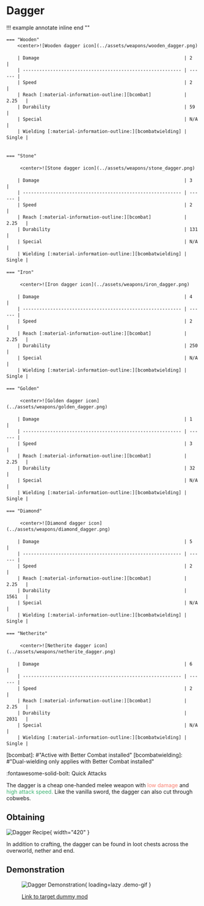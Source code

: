 # Dagger

!!! example annotate inline end ""

    === "Wooden"
        <center>![Wooden dagger icon](../assets/weapons/wooden_dagger.png)

        | Damage                                                     | 2      |
        | ---------------------------------------------------------- | ------ |
        | Speed                                                      | 2      |
        | Reach [:material-information-outline:][bcombat]            | 2.25   |
        | Durability                                                 | 59     |
        | Special                                                    | N/A    |
        | Wielding [:material-information-outline:][bcombatwielding] | Single |


    === "Stone"

         <center>![Stone dagger icon](../assets/weapons/stone_dagger.png)

        | Damage                                                     | 3      |
        | ---------------------------------------------------------- | ------ |
        | Speed                                                      | 2      |
        | Reach [:material-information-outline:][bcombat]            | 2.25   |
        | Durability                                                 | 131    |
        | Special                                                    | N/A    |
        | Wielding [:material-information-outline:][bcombatwielding] | Single |

    === "Iron"

         <center>![Iron dagger icon](../assets/weapons/iron_dagger.png)

        | Damage                                                     | 4      |
        | ---------------------------------------------------------- | ------ |
        | Speed                                                      | 2      |
        | Reach [:material-information-outline:][bcombat]            | 2.25   |
        | Durability                                                 | 250    |
        | Special                                                    | N/A    |
        | Wielding [:material-information-outline:][bcombatwielding] | Single |

    === "Golden"

         <center>![Golden dagger icon](../assets/weapons/golden_dagger.png)

        | Damage                                                     | 1      |
        | ---------------------------------------------------------- | ------ |
        | Speed                                                      | 3      |
        | Reach [:material-information-outline:][bcombat]            | 2.25   |
        | Durability                                                 | 32     |
        | Special                                                    | N/A    |
        | Wielding [:material-information-outline:][bcombatwielding] | Single |

    === "Diamond"

         <center>![Diamond dagger icon](../assets/weapons/diamond_dagger.png)

        | Damage                                                     | 5      |
        | ---------------------------------------------------------- | ------ |
        | Speed                                                      | 2      |
        | Reach [:material-information-outline:][bcombat]            | 2.25   |
        | Durability                                                 | 1561   |
        | Special                                                    | N/A    |
        | Wielding [:material-information-outline:][bcombatwielding] | Single |

    === "Netherite"

         <center>![Netherite dagger icon](../assets/weapons/netherite_dagger.png)

        | Damage                                                     | 6      |
        | ---------------------------------------------------------- | ------ |
        | Speed                                                      | 2      |
        | Reach [:material-information-outline:][bcombat]            | 2.25   |
        | Durability                                                 | 2031   |
        | Special                                                    | N/A    |
        | Wielding [:material-information-outline:][bcombatwielding] | Single |

[bcombat]: #"Active with Better Combat installed"
[bcombatwielding]: #"Dual-wielding only applies with Better Combat installed"

:fontawesome-solid-bolt: Quick Attacks

The dagger is a cheap one-handed melee weapon with <span style="color:salmon">low damage</span> and <span style="color:mediumseagreen">high attack speed.</span> Like the vanilla sword, the dagger can also cut through cobwebs.

## Obtaining

![Dagger Recipe](../../assets/recipes/recipe_dagger.png){ width="420" }

In addition to crafting, the dagger can be found in loot chests across the overworld, nether and end.

## Demonstration

<figure markdown>

![Dagger Demonstration](../assets/gifs/dagger.gif){ loading=lazy .demo-gif }

  <figcaption><a href="https://modrinth.com/datapack/hit-the-dummy">Link to target dummy mod</figcaption>
</figure>
